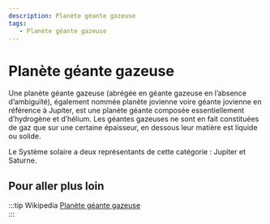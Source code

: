 ```yaml
---
description: Planète géante gazeuse
tags:
   - Planète géante gazeuse
---
```


# Planète géante gazeuse

Une planète géante gazeuse (abrégée en géante gazeuse en l’absence d’ambiguïté), également nommée planète jovienne voire géante jovienne en référence à Jupiter, est une planète géante composée essentiellement d’hydrogène et d’hélium. Les géantes gazeuses ne sont en fait constituées de gaz que sur une certaine épaisseur, en dessous leur matière est liquide ou solide.

Le Système solaire a deux représentants de cette catégorie : Jupiter et Saturne. 

## Pour aller plus loin

:::tip Wikipedia
[Planète géante gazeuse](https://fr.wikipedia.org/wiki/Planète_géante_gazeuse)  
:::

